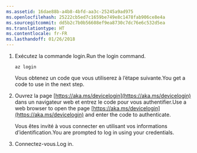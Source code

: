```yaml
---
ms.assetid: 16dae88b-a4b8-4bfd-aa3c-25245a9ad975
ms.openlocfilehash: 25222cb5ed7c1659be749e8c1478fab906ce8e4a
ms.sourcegitcommit: dd5b2c7b0b56608ef9ea8730c7dc76e6c532d5ea
ms.translationtype: HT
ms.contentlocale: fr-FR
ms.lasthandoff: 01/26/2018
---
```

1. <span data-ttu-id="9cc36-101">Exécutez la commande login.</span><span class="sxs-lookup"><span data-stu-id="9cc36-101">Run the login command.</span></span>

    ```azurecli-interactive
    az login
    ```

   <span data-ttu-id="9cc36-102">Vous obtenez un code que vous utiliserez à l’étape suivante.</span><span class="sxs-lookup"><span data-stu-id="9cc36-102">You get a code to use in the next step.</span></span>

1. <span data-ttu-id="9cc36-103">Ouvrez la page [https://aka.ms/devicelogin](https://aka.ms/devicelogin) dans un navigateur web et entrez le code pour vous authentifier.</span><span class="sxs-lookup"><span data-stu-id="9cc36-103">Use a web browser to open the page [https://aka.ms/devicelogin](https://aka.ms/devicelogin) and enter the code to authenticate.</span></span>

    <span data-ttu-id="9cc36-104">Vous êtes invité à vous connecter en utilisant vos informations d’identification.</span><span class="sxs-lookup"><span data-stu-id="9cc36-104">You are prompted to log in using your credentials.</span></span>

1. <span data-ttu-id="9cc36-105">Connectez-vous.</span><span class="sxs-lookup"><span data-stu-id="9cc36-105">Log in.</span></span>

